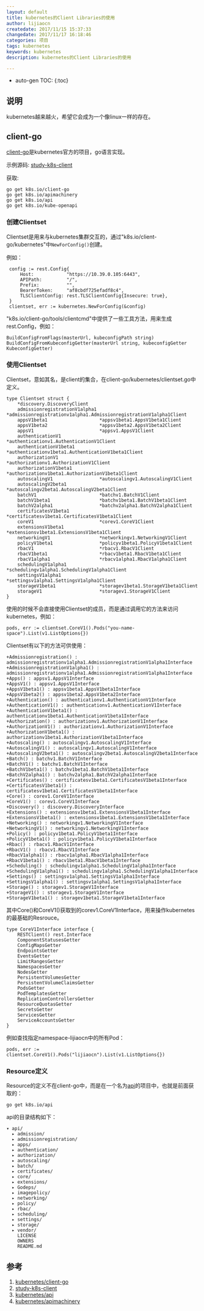 ```yaml
---
layout: default
title: kubernetes的Client Libraries的使用
author: lijiaocn
createdate: 2017/11/15 15:37:33
changedate: 2017/11/17 16:18:46
categories: 项目
tags: kubernetes
keywords: kubernetes
description: kubernetes的Client Libraries的使用

---
```


* auto-gen TOC:
{:toc}

## 说明

kubernetes越来越火，希望它会成为一个像linux一样的存在。

## client-go

[client-go][1]是kubernetes官方的项目，go语言实现。

示例源码: [study-k8s-client][2]

获取:

	go get k8s.io/client-go
	go get k8s.io/apimachinery
	go get k8s.io/api
	go get k8s.io/kube-openapi

### 创建Clientset

Clientset是用来与kubernetes集群交互的，通过"k8s.io/client-go/kubernetes"中`NewForConfig()`创建。

例如：

	 config := rest.Config{
	     Host:            "https://10.39.0.105:6443",
	     APIPath:         "/",
	     Prefix:          "",
	     BearerToken:     "af8cbdf725efadf8c4",
	     TLSClientConfig: rest.TLSClientConfig{Insecure: true},
	 }
	 clientset, err := kubernetes.NewForConfig(&config)

"k8s.io/client-go/tools/clientcmd"中提供了一些工具方法，用来生成rest.Config，例如：

	BuildConfigFromFlags(masterUrl, kubeconfigPath string) 
	BuildConfigFromKubeconfigGetter(masterUrl string, kubeconfigGetter KubeconfigGetter) 

### 使用Clientset

Clientset，意如其名，是client的集合，在client-go/kubernetes/clientset.go中定义。

	type Clientset struct {
	    *discovery.DiscoveryClient
	    admissionregistrationV1alpha1 *admissionregistrationv1alpha1.AdmissionregistrationV1alpha1Client
	    appsV1beta1                   *appsv1beta1.AppsV1beta1Client
	    appsV1beta2                   *appsv1beta2.AppsV1beta2Client
	    appsV1                        *appsv1.AppsV1Client
	    authenticationV1              *authenticationv1.AuthenticationV1Client
	    authenticationV1beta1         *authenticationv1beta1.AuthenticationV1beta1Client
	    authorizationV1               *authorizationv1.AuthorizationV1Client
	    authorizationV1beta1          *authorizationv1beta1.AuthorizationV1beta1Client
	    autoscalingV1                 *autoscalingv1.AutoscalingV1Client
	    autoscalingV2beta1            *autoscalingv2beta1.AutoscalingV2beta1Client
	    batchV1                       *batchv1.BatchV1Client
	    batchV1beta1                  *batchv1beta1.BatchV1beta1Client
	    batchV2alpha1                 *batchv2alpha1.BatchV2alpha1Client
	    certificatesV1beta1           *certificatesv1beta1.CertificatesV1beta1Client
	    coreV1                        *corev1.CoreV1Client
	    extensionsV1beta1             *extensionsv1beta1.ExtensionsV1beta1Client
	    networkingV1                  *networkingv1.NetworkingV1Client
	    policyV1beta1                 *policyv1beta1.PolicyV1beta1Client
	    rbacV1                        *rbacv1.RbacV1Client
	    rbacV1beta1                   *rbacv1beta1.RbacV1beta1Client
	    rbacV1alpha1                  *rbacv1alpha1.RbacV1alpha1Client
	    schedulingV1alpha1            *schedulingv1alpha1.SchedulingV1alpha1Client
	    settingsV1alpha1              *settingsv1alpha1.SettingsV1alpha1Client
	    storageV1beta1                *storagev1beta1.StorageV1beta1Client
	    storageV1                     *storagev1.StorageV1Client
	}

使用的时候不会直接使用Clientset的成员，而是通过调用它的方法来访问kubernetes，例如：

	pods, err := clientset.CoreV1().Pods("you-name-space").List(v1.ListOptions{})

Clientset有以下的方法可供使用：

	+Admissionregistration() : admissionregistrationv1alpha1.AdmissionregistrationV1alpha1Interface
	+AdmissionregistrationV1alpha1() : admissionregistrationv1alpha1.AdmissionregistrationV1alpha1Interface
	+Apps() : appsv1.AppsV1Interface
	+AppsV1() : appsv1.AppsV1Interface
	+AppsV1beta1() : appsv1beta1.AppsV1beta1Interface
	+AppsV1beta2() : appsv1beta2.AppsV1beta2Interface
	+Authentication() : authenticationv1.AuthenticationV1Interface
	+AuthenticationV1() : authenticationv1.AuthenticationV1Interface
	+AuthenticationV1beta1() : authenticationv1beta1.AuthenticationV1beta1Interface
	+Authorization() : authorizationv1.AuthorizationV1Interface
	+AuthorizationV1() : authorizationv1.AuthorizationV1Interface
	+AuthorizationV1beta1() : authorizationv1beta1.AuthorizationV1beta1Interface
	+Autoscaling() : autoscalingv1.AutoscalingV1Interface
	+AutoscalingV1() : autoscalingv1.AutoscalingV1Interface
	+AutoscalingV2beta1() : autoscalingv2beta1.AutoscalingV2beta1Interface
	+Batch() : batchv1.BatchV1Interface
	+BatchV1() : batchv1.BatchV1Interface
	+BatchV1beta1() : batchv1beta1.BatchV1beta1Interface
	+BatchV2alpha1() : batchv2alpha1.BatchV2alpha1Interface
	+Certificates() : certificatesv1beta1.CertificatesV1beta1Interface
	+CertificatesV1beta1() : certificatesv1beta1.CertificatesV1beta1Interface
	+Core() : corev1.CoreV1Interface
	+CoreV1() : corev1.CoreV1Interface
	+Discovery() : discovery.DiscoveryInterface
	+Extensions() : extensionsv1beta1.ExtensionsV1beta1Interface
	+ExtensionsV1beta1() : extensionsv1beta1.ExtensionsV1beta1Interface
	+Networking() : networkingv1.NetworkingV1Interface
	+NetworkingV1() : networkingv1.NetworkingV1Interface
	+Policy() : policyv1beta1.PolicyV1beta1Interface
	+PolicyV1beta1() : policyv1beta1.PolicyV1beta1Interface
	+Rbac() : rbacv1.RbacV1Interface
	+RbacV1() : rbacv1.RbacV1Interface
	+RbacV1alpha1() : rbacv1alpha1.RbacV1alpha1Interface
	+RbacV1beta1() : rbacv1beta1.RbacV1beta1Interface
	+Scheduling() : schedulingv1alpha1.SchedulingV1alpha1Interface
	+SchedulingV1alpha1() : schedulingv1alpha1.SchedulingV1alpha1Interface
	+Settings() : settingsv1alpha1.SettingsV1alpha1Interface
	+SettingsV1alpha1() : settingsv1alpha1.SettingsV1alpha1Interface
	+Storage() : storagev1.StorageV1Interface
	+StorageV1() : storagev1.StorageV1Interface
	+StorageV1beta1() : storagev1beta1.StorageV1beta1Interface

其中Core()和CoreV1()获取到的corev1.CoreV1Interface，用来操作kubernetes的最基础的Resrouce。

	type CoreV1Interface interface {
	    RESTClient() rest.Interface
	    ComponentStatusesGetter
	    ConfigMapsGetter
	    EndpointsGetter
	    EventsGetter
	    LimitRangesGetter
	    NamespacesGetter
	    NodesGetter
	    PersistentVolumesGetter
	    PersistentVolumeClaimsGetter
	    PodsGetter
	    PodTemplatesGetter
	    ReplicationControllersGetter
	    ResourceQuotasGetter
	    SecretsGetter
	    ServicesGetter
	    ServiceAccountsGetter
	}

例如查找指定namespace-lijiaocn中的所有Pod：

	pods, err := clientset.CoreV1().Pods("lijiaocn").List(v1.ListOptions{})

### Resource定义

Resource的定义不在client-go中，而是在一个名为[api][3]的项目中，也就是前面获取的：

	go get k8s.io/api

api的目录结构如下：

	▾ api/
	  ▸ admission/
	  ▸ admissionregistration/
	  ▸ apps/
	  ▸ authentication/
	  ▸ authorization/
	  ▸ autoscaling/
	  ▸ batch/
	  ▸ certificates/
	  ▸ core/
	  ▸ extensions/
	  ▸ Godeps/
	  ▸ imagepolicy/
	  ▸ networking/
	  ▸ policy/
	  ▸ rbac/
	  ▸ scheduling/
	  ▸ settings/
	  ▸ storage/
	  ▸ vendor/
	    LICENSE
	    OWNERS
	    README.md

## 参考

1. [kubernetes/client-go][1]
2. [study-k8s-client][2]
3. [kubernetes/api][3]
4. [kubernetes/apimachinery][4]

[1]: https://github.com/kubernetes/client-go  "kubernetes/client-go" 
[2]: https://github.com/lijiaocn/study-k8s-client "study-k8s-client"
[3]: https://github.com/kubernetes/api "kubernetes/api"
[4]: https://github.com/kubernetes/apimachinery "kubernetes/apimachinery"
